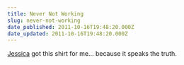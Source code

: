 ```yaml
---
title: Never Not Working
slug: never-not-working
date_published: 2011-10-16T19:48:20.000Z
date_updated: 2011-10-16T19:48:20.000Z
---
```


[Jessica](http://waysideviolet.com) got this shirt for me... because it speaks the truth.
